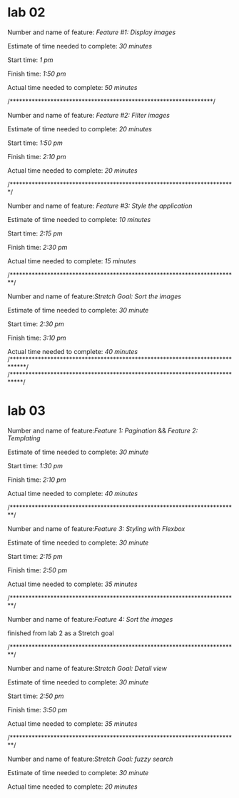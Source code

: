 # lab 02

Number and name of feature: *Feature #1: Display images*

Estimate of time needed to complete: *30 minutes*

Start time: *1 pm*

Finish time: *1:50 pm*

Actual time needed to complete: *50 minutes*

/*****************************************************************/

Number and name of feature: *Feature #2: Filter images*

Estimate of time needed to complete: *20 minutes*

Start time: *1:50 pm*

Finish time: *2:10 pm*

Actual time needed to complete: *20 minutes*

/************************************************************************/

Number and name of feature: *Feature #3: Style the application*

Estimate of time needed to complete: *10 minutes*

Start time: *2:15 pm*

Finish time: *2:30 pm*

Actual time needed to complete: *15 minutes*

/*************************************************************************/

Number and name of feature:*Stretch Goal: Sort the images*

Estimate of time needed to complete: *30 minute*

Start time: *2:30 pm*

Finish time: *3:10 pm*

Actual time needed to complete: *40 minutes*
/*****************************************************************************/
/****************************************************************************/

# lab 03

Number and name of feature:*Feature 1: Pagination* && *Feature 2: Templating*

Estimate of time needed to complete: *30 minute*

Start time: *1:30 pm*

Finish time: *2:10 pm*

Actual time needed to complete: *40 minutes*

/*************************************************************************/

Number and name of feature:*Feature 3: Styling with Flexbox*

Estimate of time needed to complete: *30 minute*

Start time: *2:15 pm*

Finish time: *2:50 pm*

Actual time needed to complete: *35 minutes*

/*************************************************************************/

Number and name of feature:*Feature 4: Sort the images*

finished from lab 2 as a Stretch goal 


/*************************************************************************/

Number and name of feature:*Stretch Goal: Detail view*

Estimate of time needed to complete: *30 minute*

Start time: *2:50 pm*

Finish time: *3:50 pm*

Actual time needed to complete: *35 minutes*

/*************************************************************************/

Number and name of feature:*Stretch Goal: fuzzy search*

Estimate of time needed to complete: *30 minute*

Actual time needed to complete: *20 minutes*
